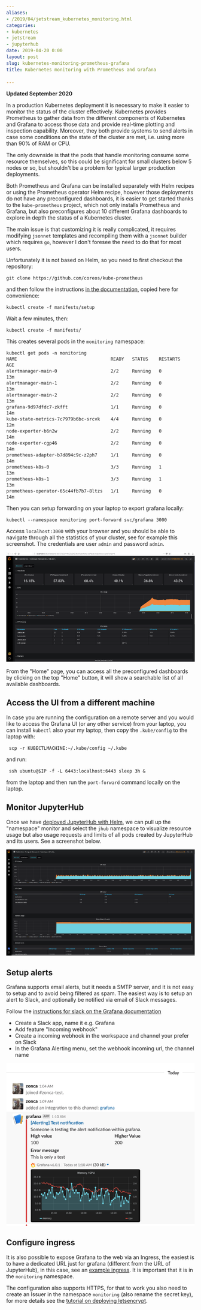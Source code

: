 ```yaml
---
aliases:
- /2019/04/jetstream_kubernetes_monitoring.html
categories:
- kubernetes
- jetstream
- jupyterhub
date: 2019-04-20 0:00
layout: post
slug: kubernetes-monitoring-prometheus-grafana
title: Kubernetes monitoring with Prometheus and Grafana

---
```


**Updated September 2020**

In a production Kubernetes deployment it is necessary to make it easier to monitor the status of the cluster effectively.
Kubernetes provides Prometheus to gather data from the different components of Kubernetes and Grafana
to access those data and provide real-time plotting and inspection capability.
Moreover, they both provide systems to send alerts in case some conditions on the state of the cluster are met, i.e. using more than 90% of RAM or CPU.

The only downside is that the pods that handle monitoring consume some resource themselves, so this could be significant for small clusters below 5 nodes or so, but shouldn't be a problem for typical larger production deployments.

Both Prometheus and Grafana can be installed separately with Helm recipes or using the Prometheus operator Helm recipe,
however those deployments do not have any preconfigured dashboards, it is easier to get started thanks to the `kube-prometheus` project,
which not only installs Prometheus and Grafana, but also preconfigures about 10 different Grafana dashboards to explore in depth
the status of a Kubernetes cluster.

The main issue is that customizing it is really complicated, it requires modifying `jsonnet` templates and recompiling them with a `jsonnet` builder which requires `go`, however I don't foresee the need to do that for most users.

Unfortunately it is not based on Helm, so you need to first checkout the repository:

    git clone https://github.com/coreos/kube-prometheus

and then follow the instructions [in the documentation](https://github.com/coreos/kube-prometheus#quickstart),
copied here for convenience:

    kubectl create -f manifests/setup

Wait a few minutes, then:

    kubectl create -f manifests/

This creates several pods in the `monitoring` namespace:

```
kubectl get pods -n monitoring
NAME                                   READY   STATUS    RESTARTS   AGE
alertmanager-main-0                    2/2     Running   0          13m
alertmanager-main-1                    2/2     Running   0          13m
alertmanager-main-2                    2/2     Running   0          13m
grafana-9d97dfdc7-zkfft                1/1     Running   0          14m
kube-state-metrics-7c7979b6bc-srcvk    4/4     Running   0          12m
node-exporter-b6n2w                    2/2     Running   0          14m
node-exporter-cgp46                    2/2     Running   0          14m
prometheus-adapter-b7d894c9c-z2ph7     1/1     Running   0          14m
prometheus-k8s-0                       3/3     Running   1          13m
prometheus-k8s-1                       3/3     Running   1          13m
prometheus-operator-65c44fb7b7-8ltzs   1/1     Running   0          14m
```

Then you can setup forwarding on your laptop to export grafana locally:

```
kubectl --namespace monitoring port-forward svc/grafana 3000
```

Access `localhost:3000` with your browser and you should be able to navigate through all the statistics of your cluster,
see for example this screenshot. The credentials are user `admin` and password `admin`.

![Screenshot of the Grafana UI](grafana.png)

From the "Home" page, you can access all the preconfigured dashboards by clicking on the top "Home" button, it will show
a searchable list of all available dashboards.

## Access the UI from a different machine

In case you are running the configuration on a remote server and you would like to access the Grafana UI (or any other service) from your laptop, you can install `kubectl` also your my laptop, then copy the `.kube/config` to the laptop with:

     scp -r KUBECTLMACHINE:~/.kube/config ~/.kube

and run:

     ssh ubuntu@$IP -f -L 6443:localhost:6443 sleep 3h &

from the laptop and then run the `port-forward` command locally on the laptop.

## Monitor JupyterHub

Once we have [deployed JupyterHub with Helm](https://zonca.github.io/2019/02/kubernetes-jupyterhub-jetstream-kubespray.html), we can pull up the
"namespace" monitor and select the `jhub` namespace to visualize resource usage but also usage requests and limits of all pods created by JupyterHub and its users. See a screenshot below.

![Screenshot of the Grafana namespace UI](grafana_jhub.png)

## Setup alerts

Grafana supports email alerts, but it needs a SMTP server, and it is not easy to setup and to avoid being filtered as spam.
The easiest way is to setup an alert to Slack, and optionally be notified via email of Slack messages.

Follow the [instructions for slack on the Grafana documentation](https://grafana.com/docs/alerting/notifications/#slack)

* Create a Slack app, name it e.g. Grafana
* Add feature "Incoming webhook"
* Create a incoming webhook in the workspace and channel your prefer on Slack
* In the Grafana Alerting menu, set the webhook incoming url, the channel name

![Screenshot of the Grafana slack notification](grafana_slack.png)

## Configure ingress

It is also possible to expose Grafana to the web via an Ingress,
the easiest is to have a dedicated URL just for grafana (different from the URL of JupyterHub),
in this case, see an [example ingress](https://github.com/zonca/jupyterhub-deploy-kubernetes-jetstream/blob/master/monitoring/grafana-ingress.yaml). It is important that it is in the `monitoring` namespace.

The configuration also supports HTTPS, for that to work you also need to create
an Issuer in the namespace `monitoring` (also rename the secret key), for more details
see the [tutorial on deploying letsencrypt](https://zonca.dev/2020/03/setup-https-kubernetes-letsencrypt.html).
